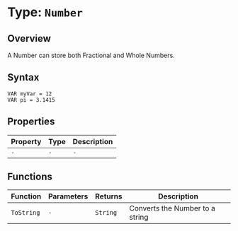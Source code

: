 # Type: `Number`

## Overview

A Number can store both Fractional and Whole Numbers.

## Syntax

```ysharpe
VAR myVar = 12
VAR pi = 3.1415
```

## Properties

| Property | Type | Description |
| -------- | ---- | ----------- |
| `-`      | `-`  | `-`         |

## Functions


| Function   | Parameters | Returns  | Description                     |
| ---------- | ---------- | -------- | ------------------------------- |
| `ToString` | `-`        | `String` | Converts the Number to a string |
